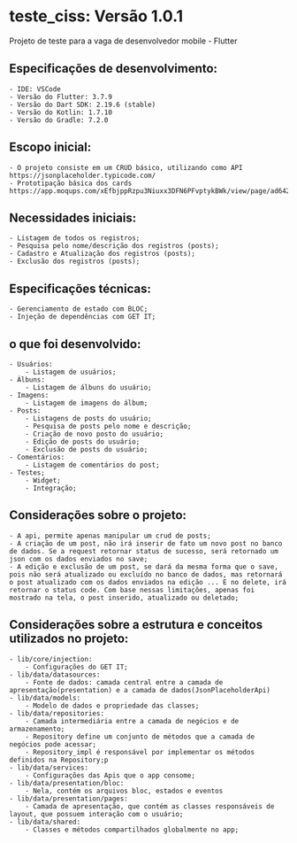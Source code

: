 # teste_ciss: Versão 1.0.1

Projeto de teste para a vaga de desenvolvedor mobile - Flutter

## Especificações de desenvolvimento:
    - IDE: VSCode
    - Versão do Flutter: 3.7.9
    - Versão do Dart SDK: 2.19.6 (stable)
    - Versão do Kotlin: 1.7.10
    - Versão do Gradle: 7.2.0

## Escopo inicial:
    - O projeto consiste em um CRUD básico, utilizando como API https://jsonplaceholder.typicode.com/
    - Prototipação básica dos cards https://app.moqups.com/xEfbjppRzpu3Niuxx3DFN6PFvptykBWk/view/page/ad64222d5

## Necessidades iniciais:
    - Listagem de todos os registros;
    - Pesquisa pelo nome/descrição dos registros (posts);
    - Cadastro e Atualização dos registros (posts);
    - Exclusão dos registros (posts);

## Especificações técnicas:
    - Gerenciamento de estado com BLOC;
    - Injeção de dependências com GET IT;

## o que foi desenvolvido:
    - Usuários:
        - Listagem de usuários;
    - Álbuns: 
        - Listagem de álbuns do usuário;
    - Imagens:
        - Listagem de imagens do álbum;
    - Posts:
        - Listagens de posts do usuário;
        - Pesquisa de posts pelo nome e descrição;
        - Criação de novo posto do usuário;
        - Edição de posts do usuário;
        - Exclusão de posts do usuário;
    - Comentários:
        - Listagem de comentários do post;
    - Testes;
        - Widget;
        - Integração;

## Considerações sobre o projeto: 
    - A api, permite apenas manipular um crud de posts;
    - A criação de um post, não irá inserir de fato um novo post no banco de dados. Se a request retornar status de sucesso, será retornado um json com os dados enviados no save;
    - A edição e exclusão de um post, se dará da mesma forma que o save, pois não será atualizado ou excluído no banco de dados, mas retornará o post atualizado com os dados enviados na edição ... E no delete, irá retornar o status code. Com base nessas limitações, apenas foi mostrado na tela, o post inserido, atualizado ou deletado;

## Considerações sobre a estrutura e conceitos utilizados no projeto:
    - lib/core/injection:
        - Configurações do GET IT;
    - lib/data/datasources:
        - Fonte de dados: camada central entre a camada de apresentação(presentation) e a camada de dados(JsonPlaceholderApi)
    - lib/data/models:
        - Modelo de dados e propriedade das classes;
    - lib/data/repositories:
        - Camada intermediária entre a camada de negócios e de armazenamento;
        - Repository define um conjunto de métodos que a camada de negócios pode acessar;
        - Repository_impl é responsável por implementar os métodos definidos na Repository;p
    - lib/data/services:
        - Configurações das Apis que o app consome;
    - lib/data/presentation/bloc:
        - Nela, contém os arquivos bloc, estados e eventos
    - lib/data/presentation/pages:
        - Camada de apresentação, que contém as classes responsáveis de layout, que possuem interação com o usuário;
    - lib/data/shared:
        - Classes e métodos compartilhados globalmente no app;
    
 